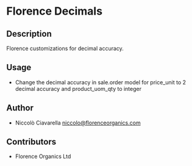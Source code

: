 Florence Decimals
==================

Description
-----------
Florence customizations for decimal accuracy.

Usage
-----

* Change the decimal accuracy in sale.order model for price_unit to 2 decimal accuracy and product_uom_qty to integer

Author
------

* Niccolò Ciavarella <niccolo@florenceorganics.com>

Contributors
------------

* Florence Organics Ltd
